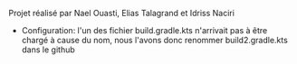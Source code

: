 Projet réalisé par Nael Ouasti, Elias Talagrand et Idriss Naciri

- Configuration: l'un des fichier build.gradle.kts n'arrivait pas à être chargé à cause du nom, nous l'avons donc renommer build2.gradle.kts dans le github
 
